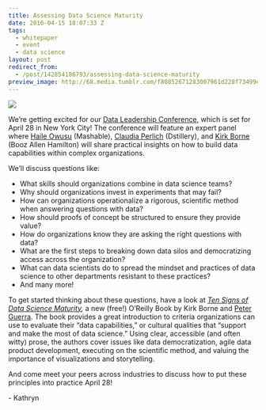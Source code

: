 ```yaml
---
title: Assessing Data Science Maturity
date: 2016-04-15 18:07:33 Z
tags:
  - whitepaper
  - event
  - data science
layout: post
redirect_from:
  - /post/142854186793/assessing-data-science-maturity
preview_image: http://68.media.tumblr.com/f80852671283007961d228f73499ecc3/tumblr_inline_o5ornqRft01ta78fg_540.png
---
```


![](http://68.media.tumblr.com/f80852671283007961d228f73499ecc3/tumblr_inline_o5ornqRft01ta78fg_540.png)

<p>We’re getting excited for our <a href="https://www.eventbrite.com/e/ffl-data-leadership-conference-tickets-22590364388">Data Leadership Conference</a>, which is set for April 28 in New York City! The conference will feature an expert panel where <a href="https://twitter.com/hailekofi">Haile Owusu</a> (Mashable), <a href="https://twitter.com/claudia_perlich">Claudia Perlich</a> (Dstillery), and <a href="https://twitter.com/KirkDBorne">Kirk Borne</a> (Booz Allen Hamilton) will share practical insights on how to build data capabilities within complex organizations. </p><p>We’ll discuss questions like: </p><ul><li>What skills should organizations combine in data science teams?<br/></li><li>Why should organizations invest in experiments that may fail?</li><li>How can organizations operationalize a rigorous, scientific method when answering questions with data?</li><li>How should proofs of concept be structured to ensure they provide value?</li><li>How do organizations know they are asking the right questions with data?</li><li>What are the first steps to breaking down data silos and democratizing access across the organization?</li><li>What can data scientists do to spread the mindset and practices of data science to other departments resistant to these practices?</li><li>And many more!</li></ul><p>To get started thinking about these questions, have a look at <i><a href="http://search.oreilly.com/?q=ten+signs+of+data+science+maturity&amp;x=0&amp;y=0">Ten Signs of Data Science Maturity</a>, </i>a new (free!) O’Reilly Book by Kirk Borne and <a href="https://twitter.com/petrguerra">Peter Guerra</a>. The book provides a great introduction to criteria organizations can use to evaluate their “data capabilities,” or cultural qualities that “support and make the most of data science.” Using clear, accessible (and often witty) prose, the authors cover issues like data democratization, agile data product development, executing on the scientific method, and valuing the importance of visualizations and storytelling. </p><p>And come meet your peers across industries to discuss how to put these principles into practice April 28!</p><p>- Kathryn</p>
